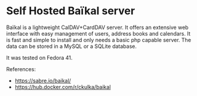 # Self Hosted Baïkal server

Baïkal is a lightweight CalDAV+CardDAV server. It offers an extensive web interface with easy management of users, 
address books and calendars. It is fast and simple to install and only needs a basic php capable server. 
The data can be stored in a MySQL or a SQLite database.

It was tested on Fedora 41.

References:
- https://sabre.io/baikal/
- https://hub.docker.com/r/ckulka/baikal